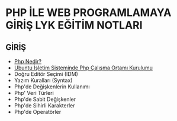 # PHP İLE WEB PROGRAMLAMAYA GİRİŞ LYK EĞİTİM NOTLARI


## GİRİŞ

- [Php Nedir?](https://github.com/yeniceri1453/Ubuntu-Php/blob/master/php/php_nedir.md)
- [Ubuntu İşletim Sisteminde Php Çalışma Ortamı Kurulumu](https://github.com/yeniceri1453/Ubuntu-Php)
- Doğru Editör Seçimi (IDM)
- Yazım Kuralları (Syntax)
- Php'de Değişkenlerin Kullanımı
- Php' Veri Türleri
- Php'de Sabit Değişkenler
- Php'de Sihirli Karakterler
- Php'de Operatörler
